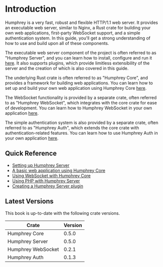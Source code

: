 # Introduction

Humphrey is a very fast, robust and flexible HTTP/1.1 web server. It provides an executable web server, similar to Nginx, a Rust crate for building your own web applications, first-party WebSocket support, and a simple authentication system. In this guide, you'll get a strong understanding of how to use and build upon all of these components.

The executable web server component of the project is often referred to as "Humphrey Server", and you can learn how to install, configure and run it [here](server/index.md). It also supports plugins, which provide limitless extensibility of the server and the creation of which is also covered in this guide.

The underlying Rust crate is often referred to as "Humphrey Core", and provides a framework for building web applications. You can learn how to set up and build your own web application using Humphrey Core [here](core/index.md).

The WebSocket functionality is provided by a separate crate, often referred to as "Humphrey WebSocket", which integrates with the core crate for ease of development. You can learn how to Humphrey WebSocket in your own application [here](websocket/index.md).

The simple authentication system is also provided by a separate crate, often referred to as "Humphrey Auth", which extends the core crate with authentication-related features. You can learn how to use Humphrey Auth in your own application [here](auth/index.md).

## Quick Reference
- [Setting up Humphrey Server](server/getting-started.md)
- [A basic web application using Humphrey Core](core/getting-started.md)
- [Using WebSocket with Humphrey Core](websocket/getting-started.md)
- [Using PHP with Humphrey Server](server/using-php.md)
- [Creating a Humphrey Server plugin](server/creating-a-plugin.md)

## Latest Versions
This book is up-to-date with the following crate versions.

| Crate | Version |
| ----- | ------- |
| Humphrey Core | 0.5.0 |
| Humphrey Server | 0.5.0 |
| Humphrey WebSocket | 0.2.1 |
| Humphrey Auth | 0.1.3 |